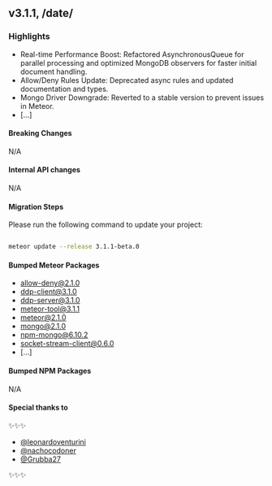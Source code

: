 ## v3.1.1, /date/

### Highlights

- Real-time Performance Boost: Refactored AsynchronousQueue for parallel processing and optimized MongoDB observers for faster initial document handling.
- Allow/Deny Rules Update: Deprecated async rules and updated documentation and types.
- Mongo Driver Downgrade: Reverted to a stable version to prevent issues in Meteor.
- [...]

#### Breaking Changes

N/A

####  Internal API changes

N/A

#### Migration Steps

Please run the following command to update your project:

```bash

meteor update --release 3.1.1-beta.0

```

#### Bumped Meteor Packages

- allow-deny@2.1.0
- ddp-client@3.1.0
- ddp-server@3.1.0
- meteor-tool@3.1.1
- meteor@2.1.0
- mongo@2.1.0
- npm-mongo@6.10.2
- socket-stream-client@0.6.0
- [...]

#### Bumped NPM Packages

N/A

#### Special thanks to

✨✨✨

- [@leonardoventurini](https://github.com/leonardoventurini)
- [@nachocodoner](https://github.com/nachocodoner)
- [@Grubba27](https://github.com/Grubba27)

✨✨✨
